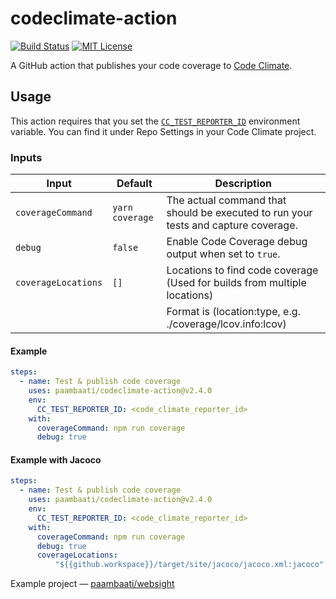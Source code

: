 # codeclimate-action

[![Build Status](https://github.com/paambaati/codeclimate-action/workflows/PR%20Checks/badge.svg)](https://actions-badge.atrox.dev/paambaati/codeclimate-action/goto) [![MIT License](https://img.shields.io/badge/License-MIT-blue.svg)](LICENSE)

A GitHub action that publishes your code coverage to [Code Climate](http://codeclimate.com/).

## Usage

This action requires that you set the [`CC_TEST_REPORTER_ID`](https://docs.codeclimate.com/docs/configuring-test-coverage) environment variable. You can find it under Repo Settings in your Code Climate project.

### Inputs

| Input               | Default         | Description                                                                        |
| ------------------- | --------------- | ---------------------------------------------------------------------------------- |
| `coverageCommand`   | `yarn coverage` | The actual command that should be executed to run your tests and capture coverage. |
| `debug`             | `false`         | Enable Code Coverage debug output when set to `true`.                              |
| `coverageLocations` | `[]`            | Locations to find code coverage (Used for builds from multiple locations)          |
|                     |                 | Format is (location:type, e.g. ./coverage/lcov.info:lcov)                          |

#### Example

```yaml
steps:
  - name: Test & publish code coverage
    uses: paambaati/codeclimate-action@v2.4.0
    env:
      CC_TEST_REPORTER_ID: <code_climate_reporter_id>
    with:
      coverageCommand: npm run coverage
      debug: true
```

#### Example with Jacoco

```yaml
steps:
  - name: Test & publish code coverage
    uses: paambaati/codeclimate-action@v2.4.0
    env:
      CC_TEST_REPORTER_ID: <code_climate_reporter_id>
    with:
      coverageCommand: npm run coverage
      debug: true
      coverageLocations:
          "${{github.workspace}}/target/site/jacoco/jacoco.xml:jacoco"
```

Example project — [paambaati/websight](https://github.com/paambaati/websight/blob/663bd4245b3c2dbd768aff9bfc197103ee77973e/.github/workflows/ci.yml#L33-L49)
